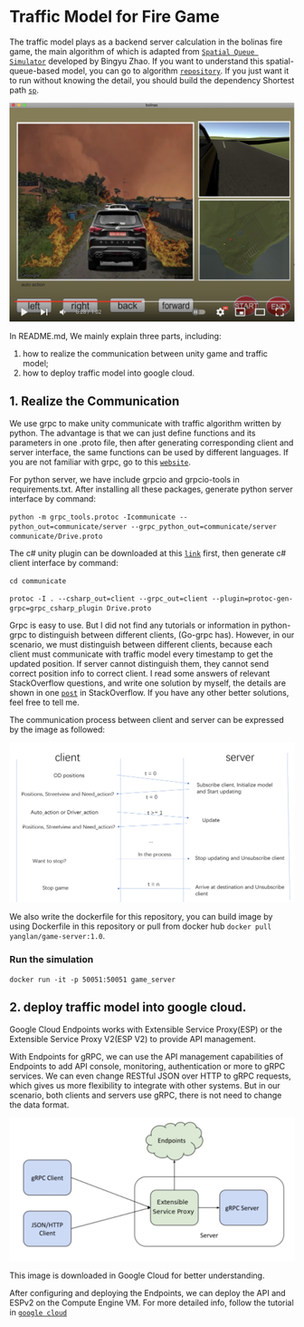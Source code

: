 # Traffic Model for Fire Game

The traffic model plays as a backend server calculation in the bolinas fire game, the main algorithm of which is adapted
from [`Spatial Queue Simulator`](https://github.com/cb-cities/spatial_queue) developed by Bingyu Zhao. If you want to understand
this spatial-queue-based model, you can go to algorithm [`repository`](https://github.com/cb-cities/spatial_queue). If you just want
it to run without knowing the detail, you should build the dependency Shortest path [`sp`](https://github.com/cb-cities/sp).

[![Watch the video](Images/screenshoot1.png)](https://www.youtube.com/watch?v=jLDZ-n4n4R4Y)

In README.md, We mainly explain three parts, including:

1. how to realize the communication between unity game and traffic model;
2. how to deploy traffic model into google cloud.

## 1. Realize the Communication

We use grpc to make unity communicate with traffic algorithm written by python. The advantage is that we can just define functions and its 
parameters in one .proto file, then after generating corresponding client and server interface, the same functions can 
be used by different languages. If you are not familiar with grpc, go to this [`website`](https://www.grpc.io/docs/what-is-grpc/).


For python server, we have include grpcio and grpcio-tools in requirements.txt. After installing all these packages, generate python
server interface by command:

`python -m grpc_tools.protoc -Icommunicate --python_out=communicate/server --grpc_python_out=communicate/server communicate/Drive.proto`

The c# unity plugin can be downloaded at this [`link`](https://intl.cloud.tencent.com/document/product/1055/39057#test) first, then generate c# client interface by command:

`cd communicate`

`protoc -I . --csharp_out=client --grpc_out=client --plugin=protoc-gen-grpc=grpc_csharp_plugin Drive.proto`

Grpc is easy to use. But I did not find any tutorials or information in python-grpc to distinguish between 
different clients, (Go-grpc has). However, in our scenario, we must distinguish between different clients, because 
each client must communicate with traffic model every timestamp to get the updated position. If server cannot distinguish 
them, they cannot send correct position info to correct client. I read some answers of relevant StackOverflow questions, and 
write one solution by myself, the details are shown in one
[`post`](https://stackoverflow.com/questions/70044862/how-to-make-each-client-get-their-state-if-there-is-class-instance-in-grpc-pytho) 
in StackOverflow. If you have any other better solutions, feel free to tell me.

The communication process between client and server can be expressed by the image as followed:

![communication image](Images/communication_image.png)

We also write the dockerfile for this repository, you can build image by using Dockerfile in this repository or pull from docker hub
`docker pull yanglan/game-server:1.0`.

### Run the simulation

`docker run -it -p 50051:50051 game_server`

## 2. deploy traffic model into google cloud.

Google Cloud Endpoints works with Extensible Service Proxy(ESP) or the Extensible Service Proxy V2(ESP V2) to provide API 
management.

With Endpoints for gRPC, we can use the API management capabilities of Endpoints to add API console, monitoring, 
authentication or more to gRPC services. We can even change RESTful JSON over HTTP to gRPC requests, which gives
us more flexibility to integrate with other systems. But in our scenario, both clients and servers use gRPC, there is not need to change the data format.


![Image from Google Cloud for better explaination.](Images/endpoints.jpg)

This image is downloaded in Google Cloud for better understanding.



After configuring and deploying the Endpoints, we can deploy the API and ESPv2 on the Compute Engine VM. 
For more detailed info, follow the tutorial in [`google cloud`](https://cloud.google.com/endpoints/docs/grpc/get-started-compute-engine-docker-espv2) 